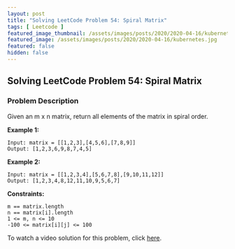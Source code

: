 ```yaml
---
layout: post
title: "Solving LeetCode Problem 54: Spiral Matrix"
tags: [ Leetcode ]
featured_image_thumbnail: /assets/images/posts/2020/2020-04-16/kubernetes.jpg
featured_image: /assets/images/posts/2020/2020-04-16/kubernetes.jpg
featured: false
hidden: false
---
```

## Solving LeetCode Problem 54: Spiral Matrix

### Problem Description

Given an m x n matrix, return all elements of the matrix in spiral order.

**Example 1:**
```
Input: matrix = [[1,2,3],[4,5,6],[7,8,9]]
Output: [1,2,3,6,9,8,7,4,5]
```

**Example 2:**
```
Input: matrix = [[1,2,3,4],[5,6,7,8],[9,10,11,12]]
Output: [1,2,3,4,8,12,11,10,9,5,6,7]
```

**Constraints:**
```
m == matrix.length
n == matrix[i].length
1 <= m, n <= 10
-100 <= matrix[i][j] <= 100
```

To watch a video solution for this problem, click [here](https://www.youtube.com/your-video-link).

<br />

<div class="youtube" id="U-yDYZgMzSY"></div>

<br />
